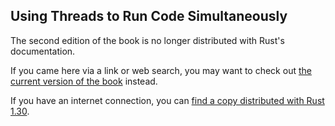 ## Using Threads to Run Code Simultaneously

The second edition of the book is no longer distributed with Rust's documentation.

If you came here via a link or web search, you may want to check out [the current
version of the book](../ch16-01-threads.md) instead.

If you have an internet connection, you can [find a copy distributed with
Rust
1.30](https://doc.rust-lang.org/1.30.0/book/second-edition/ch16-01-threads.html).